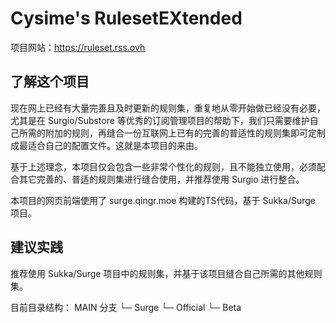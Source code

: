 # Cysime's RulesetEXtended

项目网站：https://ruleset.rss.ovh

## 了解这个项目

现在网上已经有大量完善且及时更新的规则集，重复地从零开始做已经没有必要，尤其是在 Surgio/Substore 等优秀的订阅管理项目的帮助下，我们只需要维护自己所需的附加的规则，再缝合一份互联网上已有的完善的普适性的规则集即可定制成最适合自己的配置文件。这就是本项目的来由。

基于上述理念，本项目仅会包含一些非常个性化的规则，且不能独立使用，必须配合其它完善的、普适的规则集进行缝合使用，并推荐使用 Surgio 进行整合。

本项目的网页前端使用了 surge.qingr.moe 构建的TS代码，基于 Sukka/Surge 项目。

## 建议实践

推荐使用 Sukka/Surge 项目中的规则集，并基于该项目缝合自己所需的其他规则集。

目前目录结构：
MAIN 分支
└─ Surge
   └─ Official
   └─ Beta
